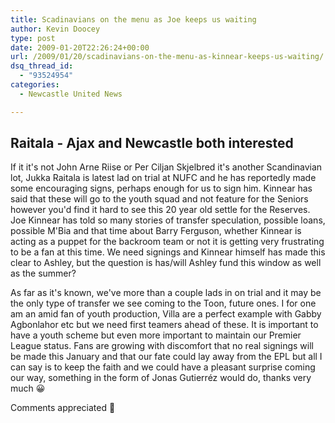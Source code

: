 ```yaml
---
title: Scadinavians on the menu as Joe keeps us waiting
author: Kevin Doocey
type: post
date: 2009-01-20T22:26:24+00:00
url: /2009/01/20/scadinavians-on-the-menu-as-kinnear-keeps-us-waiting/
dsq_thread_id:
  - "93524954"
categories:
  - Newcastle United News

---
```


## Raitala - Ajax and Newcastle both interested

If it it's not John Arne Riise or Per Ciljan Skjelbred it's another Scandinavian lot, Jukka Raitala is latest lad on trial at NUFC and he has reportedly made some encouraging signs, perhaps enough for us to sign him. Kinnear has said that these will go to the youth squad and not feature for the Seniors however you'd find it hard to see this 20 year old settle for the Reserves. Joe Kinnear has told so many stories of transfer speculation, possible loans, possible M'Bia and that time about Barry Ferguson, whether Kinnear is acting as a puppet for the backroom team or not it is getting very frustrating to be a fan at this time. We need signings and Kinnear himself has made this clear to Ashley, but the question is has/will Ashley fund this window as well as the summer?

As far as it's known, we've more than a couple lads in on trial and it may be the only type of transfer we see coming to the Toon, future ones. I for one am an amid fan of youth production, Villa are a perfect example with Gabby Agbonlahor etc but we need first teamers ahead of these. It is important to have a youth scheme but even more important to maintain our Premier League status. Fans are growing with discomfort that no real signings will be made this January and that our fate could lay away from the EPL but all I can say is to keep the faith and we could have a pleasant surprise coming our way, something in the form of Jonas Gutierréz would do, thanks very much 😀

Comments appreciated 🙂
